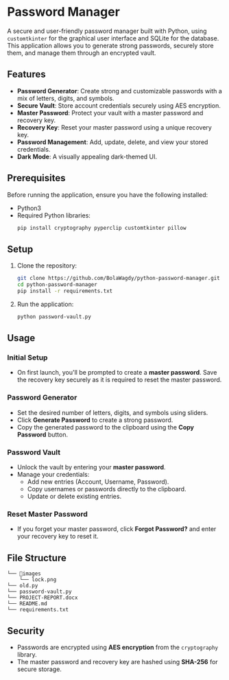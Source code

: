 # Password Manager

A secure and user-friendly password manager built with Python, using `customtkinter` for the graphical user interface and SQLite for the database. This application allows you to generate strong passwords, securely store them, and manage them through an encrypted vault.

## Features

- **Password Generator**: Create strong and customizable passwords with a mix of letters, digits, and symbols.
- **Secure Vault**: Store account credentials securely using AES encryption.
- **Master Password**: Protect your vault with a master password and recovery key.
- **Recovery Key**: Reset your master password using a unique recovery key.
- **Password Management**: Add, update, delete, and view your stored credentials.
- **Dark Mode**: A visually appealing dark-themed UI.

## Prerequisites

Before running the application, ensure you have the following installed:

- Python3
- Required Python libraries:
  ```bash
  pip install cryptography pyperclip customtkinter pillow
  ```

## Setup

1. Clone the repository:
   ```bash
   git clone https://github.com/BolaWagdy/python-password-manager.git
   cd python-password-manager
   pip install -r requirements.txt
   ```

2. Run the application:
   ```bash
   python password-vault.py
   ```

## Usage

### Initial Setup
- On first launch, you'll be prompted to create a **master password**. Save the recovery key securely as it is required to reset the master password.

### Password Generator
- Set the desired number of letters, digits, and symbols using sliders.
- Click **Generate Password** to create a strong password.
- Copy the generated password to the clipboard using the **Copy Password** button.

### Password Vault
- Unlock the vault by entering your **master password**.
- Manage your credentials:
  - Add new entries (Account, Username, Password).
  - Copy usernames or passwords directly to the clipboard.
  - Update or delete existing entries.

### Reset Master Password
- If you forget your master password, click **Forgot Password?** and enter your recovery key to reset it.

## File Structure

```
└── 📁images
    └── lock.png
└── old.py
└── password-vault.py
└── PROJECT-REPORT.docx
└── README.md
└── requirements.txt
```

## Security

- Passwords are encrypted using **AES encryption** from the `cryptography` library.
- The master password and recovery key are hashed using **SHA-256** for secure storage.

<!-- ## Screenshots

| **Password Generator** | **Vault** |
|-------------------------|-----------|
| ![Password Generator](https://via.placeholder.com/400x300?text=Password+Generator) | ![Vault](https://via.placeholder.com/400x300?text=Vault+UI) |
 -->
